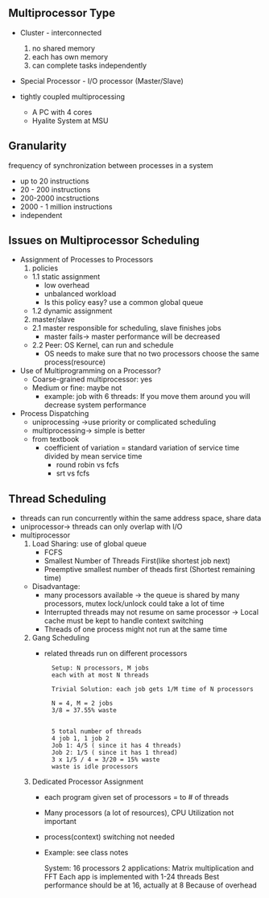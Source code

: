 ## Multiprocessor Type
* Cluster - interconnected
    1. no shared memory
    2. each has own memory
    3. can complete tasks independently

* Special Processor - I/O processor (Master/Slave)
* tightly coupled multiprocessing
    * A PC with 4 cores
    * Hyalite System at MSU

## Granularity
frequency of synchronization between processes in a system
* up to 20 instructions
* 20 - 200 instructions
* 200-2000 incstructions
* 2000 - 1 million instructions
* independent

## Issues on Multiprocessor Scheduling
* Assignment of Processes to Processors
    1. policies
    * 1.1 static assignment
        + low overhead
        - unbalanced workload
        * Is this policy easy? use a common global queue
    * 1.2 dynamic assignment
    2. master/slave
    * 2.1 master responsible for scheduling, slave finishes jobs
        - master fails-> master performance will be decreased
    * 2.2 Peer: OS Kernel, can run and schedule 
        * OS needs to make sure that no two processors choose the same process(resource)
* Use of Multiprogramming on a Processor?
    * Coarse-grained multiprocessor: yes
    * Medium or fine: maybe not
        * example: job with 6 threads: If you move them around you will decrease system performance
* Process Dispatching
    * uniprocessing ->use priority or complicated scheduling
    * multiprocessing-> simple is better
    * from textbook
        * coefficient of variation = standard variation of service time divided by mean service time
            * round robin vs fcfs
            * srt vs fcfs
## Thread Scheduling
* threads can run concurrently within the same address space, share data
* uniprocessor-> threads can only overlap with I/O
* multiprocessor
    1. Load Sharing: use of global queue
        * FCFS
        * Smallest Number of Threads First(like shortest job next)
        * Preemptive smallest number of theads first (Shortest remaining time)
    - Disadvantage: 
        * many processors available -> the queue is shared by many processors, mutex lock/unlock could take a lot of time
        * Interrupted threads may not resume on same processor -> Local cache must be kept to handle context switching
        * Threads of one process might not run at the same time 
    2. Gang Scheduling
        * related threads run on different processors

                Setup: N processors, M jobs
                each with at most N threads

                Trivial Solution: each job gets 1/M time of N processors

                N = 4, M = 2 jobs
                3/8 = 37.55% waste


                5 total number of threads
                4 job 1, 1 job 2
                Job 1: 4/5 ( since it has 4 threads)
                Job 2: 1/5 ( since it has 1 thread)
                3 x 1/5 / 4 = 3/20 = 15% waste
                waste is idle processors
    3. Dedicated Processor Assignment
        * each program given set of processors = to # of threads
        * Many processors (a lot of resources), CPU Utilization not important
        * process(context) switching not needed
        * Example: see class notes

            System: 16 processors
            2 applications: Matrix multiplication and FFT
            Each app is implemented with 1-24 threads
            Best performance should be at 16, actually at 8
            Because of overhead


